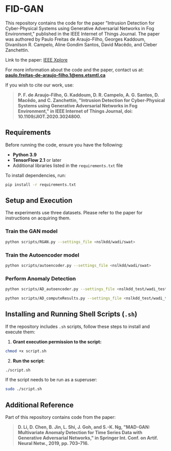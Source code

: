 # FID-GAN

This repository contains the code for the paper "Intrusion Detection for Cyber-Physical Systems using Generative Adversarial Networks in Fog Environment," published in the IEEE Internet of Things Journal. The paper was authored by Paulo Freitas de Araujo-Filho, Georges Kaddoum, Divanilson R. Campelo, Aline Gondim Santos, David Macêdo, and Cleber Zanchettin.

Link to the paper: [IEEE Xplore](https://ieeexplore.ieee.org/document/9199878)

For more information about the code and the paper, contact us at: **paulo.freitas-de-araujo-filho.1@ens.etsmtl.ca**

If you wish to cite our work, use:

> **P. F. de Araujo-Filho, G. Kaddoum, D. R. Campelo, A. G. Santos, D. Macêdo, and C. Zanchettin, "Intrusion Detection for Cyber-Physical Systems using Generative Adversarial Networks in Fog Environment," in IEEE Internet of Things Journal, doi: 10.1109/JIOT.2020.3024800.**

## Requirements

Before running the code, ensure you have the following:

- **Python 3.9**
- **TensorFlow 2.1** or later
- Additional libraries listed in the `requirements.txt` file

To install dependencies, run:
```sh
pip install -r requirements.txt
```

## Setup and Execution

The experiments use three datasets. Please refer to the paper for instructions on acquiring them.

### Train the GAN model
```sh
python scripts/RGAN.py --settings_file <nslkdd/wadi/swat>
```

### Train the Autoencoder model
```sh
python scripts/autoencoder.py --settings_file <nslkdd/wadi/swat>
```

### Perform Anomaly Detection
```sh
python scripts/AD_autoencoder.py --settings_file <nslkdd_test/wadi_test/swat_test>

python scripts/AD_computeResults.py --settings_file <nslkdd_test/wadi_test/swat_test>
```

## Installing and Running Shell Scripts (`.sh`)

If the repository includes `.sh` scripts, follow these steps to install and execute them:

1. **Grant execution permission to the script:**
```sh
chmod +x script.sh
```

2. **Run the script:**
```sh
./script.sh
```

If the script needs to be run as a superuser:
```sh
sudo ./script.sh
```

## Additional Reference

Part of this repository contains code from the paper:
> **D. Li, D. Chen, B. Jin, L. Shi, J. Goh, and S.-K. Ng, "MAD-GAN: Multivariate Anomaly Detection for Time Series Data with Generative Adversarial Networks," in Springer Int. Conf. on Artif. Neural Netw., 2019, pp. 703–716.**


